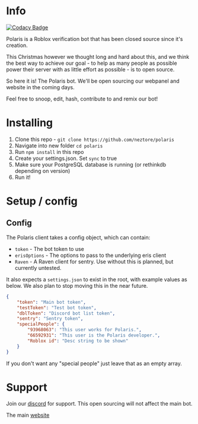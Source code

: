 # Info

[![Codacy Badge](https://api.codacy.com/project/badge/Grade/934f50cd0c354d4ebd17c0a91fc4855d)](https://app.codacy.com/app/Neztore/Polaris?utm_source=github.com&utm_medium=referral&utm_content=Neztore/Polaris&utm_campaign=Badge_Grade_Settings)

Polaris is a Roblox verification bot that has been closed source since it's creation.

This Christmas however we thought long and hard about this, and we think the best way to achieve our goal - to help as many people as possible power their server with as little effort as possible - is to open source.

So here it is! The Polaris bot. We'll be open sourcing our webpanel and website in the coming days.

Feel free to snoop, edit, hash, contribute to and remix our bot!

# Installing
1. Clone this repo - `git clone https://github.com/neztore/polaris`
2. Navigate into new folder `cd polaris`
3. Run `npm install` in this repo
4. Create your settings.json. Set `sync` to true
5. Make sure your PostgreSQL database is running (or rethinkdb depending on version)
6. Run it!

# Setup / config
 ## Config
The Polaris client takes a config object, which can contain:
- `token` - The bot token to use
- `erisOptions` - The options to pass to the underlying eris client
- `Raven` - A Raven client for sentry. Use without this is planned, but currently untested.

It also expects a `settings.json` to exist in the root, with example values as below. We also plan to stop moving this in the near future.
```json
{
	"token": "Main bot token",
	"testToken": "Test bot token",
	"dblToken": "Discord bot list token",
	"sentry": "Sentry token",
	"specialPeople": {
		"93968063": "This user works for Polaris.",
		"66592931": "This user is the Polaris developer.",
		"Roblox id": "Desc string to be shown"
	}
}
```
If you don't want any "special people" just leave that as an empty array.
# Support
Join our [discord](https://discord.gg/QevWabU) for support. This open sourcing will not affect the main bot.

The main [website](https://polaris-bot.xyz/)